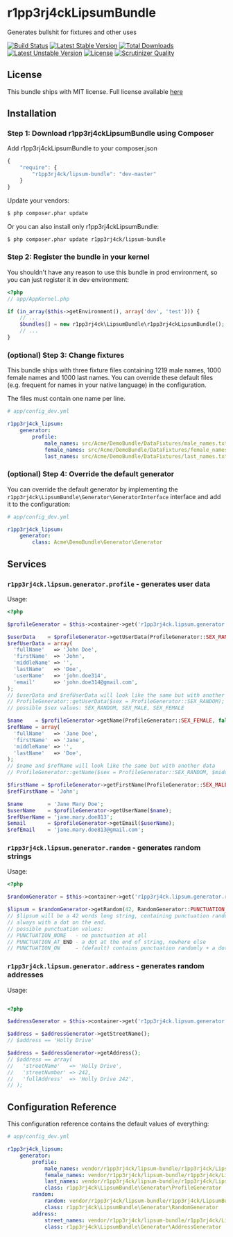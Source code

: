 r1pp3rj4ckLipsumBundle
======================

Generates bullshit for fixtures and other uses

[![Build Status](https://secure.travis-ci.org/r1pp3rj4ck/r1pp3rj4ckLipsumBundle.png?branch=master)](http://travis-ci.org/r1pp3rj4ck/r1pp3rj4ckLipsumBundle) [![Latest Stable Version](https://poser.pugx.org/r1pp3rj4ck/lipsum-bundle/v/stable.svg)](https://packagist.org/packages/r1pp3rj4ck/lipsum-bundle) [![Total Downloads](https://poser.pugx.org/r1pp3rj4ck/lipsum-bundle/downloads.svg)](https://packagist.org/packages/r1pp3rj4ck/lipsum-bundle) [![Latest Unstable Version](https://poser.pugx.org/r1pp3rj4ck/lipsum-bundle/v/unstable.svg)](https://packagist.org/packages/r1pp3rj4ck/lipsum-bundle) [![License](https://poser.pugx.org/r1pp3rj4ck/lipsum-bundle/license.svg)](https://packagist.org/packages/r1pp3rj4ck/lipsum-bundle) [![Scrutinizer Quality](https://scrutinizer-ci.com/g/r1pp3rj4ck/r1pp3rj4ckLipsumBundle/badges/quality-score.png)](https://scrutinizer-ci.com/g/r1pp3rj4ck/r1pp3rj4ckLipsumBundle/)

License
-------

This bundle ships with MIT license. Full license available [here](LICENSE)

Installation
------------

### Step 1: Download r1pp3rj4ckLipsumBundle using Composer

Add r1pp3rj4ckLipsumBundle to your composer.json
```js
{
    "require": {
        "r1pp3rj4ck/lipsum-bundle": "dev-master"
    }
}
```

Update your vendors:
```bash
$ php composer.phar update
```

Or you can also install only r1pp3rj4ckLipsumBundle:
```bash
$ php composer.phar update r1pp3rj4ck/lipsum-bundle
```

### Step 2: Register the bundle in your kernel

You shouldn't have any reason to use this bundle in prod environment,
so you can just register it in dev environment:
```php
<?php
// app/AppKernel.php

if (in_array($this->getEnvironment(), array('dev', 'test'))) {
    // ...
    $bundles[] = new r1pp3rj4ck\LipsumBundle\r1pp3rj4ckLipsumBundle();
    // ...
}
```

### (optional) Step 3: Change fixtures

This bundle ships with three fixture files containing 1219 male names,
1000 female names and 1000 last names. You can override these default
files (e.g. frequent for names in your native language) in the configuration.

The files must contain one name per line.

```yml
# app/config_dev.yml

r1pp3rj4ck_lipsum:
    generator:
        profile:
            male_names: src/Acme/DemoBundle/DataFixtures/male_names.txt
            female_names: src/Acme/DemoBundle/DataFixtures/female_names.txt
            last_names: src/Acme/DemoBundle/DataFixtures/last_names.txt
```

### (optional) Step 4: Override the default generator

You can override the default generator by implementing the
`r1pp3rj4ck\LipsumBundle\Generator\GeneratorInterface` interface and add it
to the configuration:

```yml
# app/config_dev.yml

r1pp3rj4ck_lipsum:
    generator:
        class: Acme\DemoBundle\Generator\Generator
```

Services
--------

### `r1pp3rj4ck.lipsum.generator.profile` - generates user data

Usage:
```php
<?php

$profileGenerator = $this->container->get('r1pp3rj4ck.lipsum.generator.profile');

$userData    = $profileGenerator->getUserData(ProfileGenerator::SEX_RANDOM);
$refUserData = array(
  'fullName'   => 'John Doe',
  'firstName'  => 'John',
  'middleName' => '',
  'lastName'   => 'Doe',
  'userName'   => 'john.doe314',
  'email'      => 'john.doe314@gmail.com',
);
// $userData and $refUserData will look like the same but with another data
// ProfileGenerator::getUserData($sex = ProfileGenerator::SEX_RANDOM);
// possible $sex values: SEX_RANDOM, SEX_MALE, SEX_FEMALE

$name    = $profileGenerator->getName(ProfileGenerator::SEX_FEMALE, false)
$refName = array(
  'fullName'   => 'Jane Doe',
  'firstName'  => 'Jane',
  'middleName' => '',
  'lastName'   => 'Doe',
);
// $name and $refName will look like the same but with another data
// ProfileGenerator::getName($sex = ProfileGenerator::SEX_RANDOM, $middleName = false)

$firstName = $profileGenerator->getFirstName(ProfileGenerator::SEX_MALE);
$refFirstName = 'John';

$name        = 'Jane Mary Doe';
$userName    = $profileGenerator->getUserName($name);
$refUserName = 'jane.mary.doe813';
$email       = $profileGenerator->getEmail($userName);
$refEmail    = 'jane.mary.doe813@gmail.com';
```

### `r1pp3rj4ck.lipsum.generator.random` - generates random strings

Usage:
```php
<?php

$randomGenerator = $this->container->get('r1pp3rj4ck.lipsum.generator.random');

$lipsum = $randomGenerator->getRandom(42, RandomGenerator::PUNCTUATION_ON);
// $lipsum will be a 42 words long string, containing punctuation randomly,
// always with a dot on the end.
// possible punctuation values:
// PUNCTUATION_NONE   - no punctuation at all
// PUNCTUATION_AT_END - a dot at the end of string, nowhere else
// PUNCTUATION_ON     - (default) contains punctuation randomly + a dot at the end
```

### `r1pp3rj4ck.lipsum.generator.address` - generates random addresses

Usage:
```php

<?php

$addressGenerator = $this->container->get('r1pp3rj4ck.lipsum.generator.address');

$address = $addressGenerator->getStreetName();
// $address == 'Holly Drive'

$address = $addressGenerator->getAddress();
// $address == array(
//   'streetName'   => 'Holly Drive',
//   'streetNumber' => 242,
//   'fullAddress'  => 'Holly Drive 242',
// );
```

Configuration Reference
-----------------------

This configuration reference contains the default values of everything:

```yml
# app/config_dev.yml

r1pp3rj4ck_lipsum:
    generator:
        profile:
            male_names: vendor/r1pp3rj4ck/lipsum-bundle/r1pp3rj4ck/LipsumBundle/data/malenames.txt
            female_names: vendor/r1pp3rj4ck/lipsum-bundle/r1pp3rj4ck/LipsumBundle/data/femalenames.txt
            last_names: vendor/r1pp3rj4ck/lipsum-bundle/r1pp3rj4ck/LipsumBundle/data/lastnames.txt
            class: r1pp3rj4ck\LipsumBundle\Generator\ProfileGenerator
        random:
            random: vendor/r1pp3rj4ck/lipsum-bundle/r1pp3rj4ck/LipsumBundle/data/lipsum.txt
            class: r1pp3rj4ck\LipsumBundle\Generator\RandomGenerator
        address:
            street_names: vendor/r1pp3rj4ck/lipsum-bundle/r1pp3rj4ck/LipsumBundle/data/streetnames.txt
            class: r1pp3rj4ck\LipsumBundle\Generator\AddressGenerator
```
